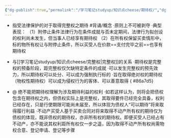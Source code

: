 ```yaml
---
{"dg-publish":true,"permalink":"/学习笔记studyup/知识点cheese/期待权/","dgPassFrontmatter":true,"created":"2024-07-05T16:07:46.273+08:00","updated":"2024-09-11T12:13:54.977+08:00"}
---
```


- 指受法律保护的对于取得完整权之期待 #背诵/概念 
·原则上不可被剥夺
·典型表现：
（1）附停止条件法律行为在条件成就与否未定期间，法律行为拟创设的权利尚未发生，但当事人已经享有期待权
（2）在所有权保留买卖情形中，标的物所有权让与附停止条件，所以买受人在价款==支付完毕之前==也享有期待权

- 与[[学习笔记studyup/知识点cheese/完整权\|完整权]]的关系
·期待权是完整权的预备阶段，距完整权仅欠缺特定条件的成就
·可以发生完整权的预先效力，所以期待权可以处分、可以成为强制执行标的
·旨在取得绝对权的期待权（物权性期待权）可以成为侵权行为的客体、可以善意取得
{ #86a7d5}


- @ 绝不能把期待权理解为涉及期待利益的权利
·如若这样认为，则将会把债权包含在期待权之内，但债权实际上是完整权，其取得要件已经完全具备，权利已经存在，只是行使期限可能尚未届至，所以体现为债权人“可以期待”将来取得履行利益
·不动产买受人基于买卖合同对将来取得不动产所有权的期待仅为债权的体现，既非债权的期待权，亦非所有权的期待权。即便买受人已经占有不动产，亦不能说其权利距所有权仅⼀步之遥，因为取得不动产所有权尚需物权合意、登记申请、登记等步骤

